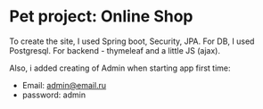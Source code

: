 # Pet project: Online Shop

To create the site, I used
Spring boot, Security, JPA. For DB, I used Postgresql.
For backend - thymeleaf and a little JS (ajax).

Also, i added creating of Admin when starting app first time:
   - Email: admin@email.ru
   - password: admin
